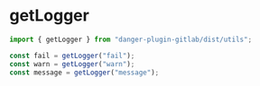 # getLogger

```javascript
import { getLogger } from "danger-plugin-gitlab/dist/utils";

const fail = getLogger("fail");
const warn = getLogger("warn");
const message = getLogger("message");
```
